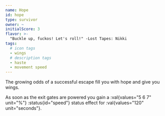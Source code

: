 ```yaml
---
name: Hope
id: hope
type: survivor
owner: ~
initialScore: 3
flavor: >-
  "Buckle up, fuckos! Let's roll!" -Lost Tapes: Nikki
tags:
  # icon tags
  - wings
  # description tags
  - haste
  - movement speed
---
```


The growing odds of a successful escape fill you with hope and give you wings.

As soon as the exit gates are powered you gain a :val{values="5 6 7" unit="%"} :status{id="speed"} status effect for :val{values="120" unit="seconds"}.
